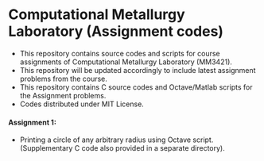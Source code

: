 # Computational Metallurgy Laboratory (Assignment codes)
- This repository contains source codes and scripts for course assignments of Computational Metallurgy Laboratory (MM3421).
- This repository will be updated accordingly to include latest assignment problems from the course. 
- This repository contains C source codes and Octave/Matlab scripts for the Assignment problems.
- Codes distributed under MIT License.
#### Assignment 1:
- Printing a circle of any arbitrary radius using Octave script. (Supplementary C code also provided in a separate directory).
